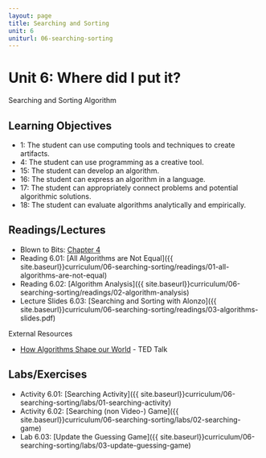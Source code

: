 ```yaml
---
layout: page
title: Searching and Sorting
unit: 6
uniturl: 06-searching-sorting
---
```



Unit 6: Where did I put it?
===========================
Searching and Sorting Algorithm


Learning Objectives
-------------------
 * 1: The student can use computing tools and techniques to create artifacts.
 * 4: The student can use programming as a creative tool.
 * 15: The student can develop an algorithm.
 * 16: The student can express an algorithm in a language.
 * 17: The student can appropriately connect problems and potential algorithmic solutions.
 * 18: The student can evaluate algorithms analytically and empirically.


Readings/Lectures
-----------------
 * Blown to Bits: [Chapter 4](http://www.bitsbook.com/wp-content/uploads/2008/12/chapter4.pdf)
 * Reading 6.01: [All Algorithms are Not Equal]({{ site.baseurl}}curriculum/06-searching-sorting/readings/01-all-algorithms-are-not-equal)
 * Reading 6.02: [Algorithm Analysis]({{ site.baseurl}}curriculum/06-searching-sorting/readings/02-algorithm-analysis)
 * Lecture Slides 6.03: [Searching and Sorting with Alonzo]({{ site.baseurl}}curriculum/06-searching-sorting/readings/03-algorithms-slides.pdf)

External Resources

 * [How Algorithms Shape our World](http://www.ted.com/talks/kevin_slavin_how_algorithms_shape_our_world.html) - TED Talk


Labs/Exercises
--------------
 * Activity 6.01: [Searching Activity]({{ site.baseurl}}curriculum/06-searching-sorting/labs/01-searching-activity)
 * Activity 6.02: [Searching (non Video-) Game]({{ site.baseurl}}curriculum/06-searching-sorting/labs/02-searching-game)
 * Lab 6.03: [Update the Guessing Game]({{ site.baseurl}}curriculum/06-searching-sorting/labs/03-update-guessing-game)


